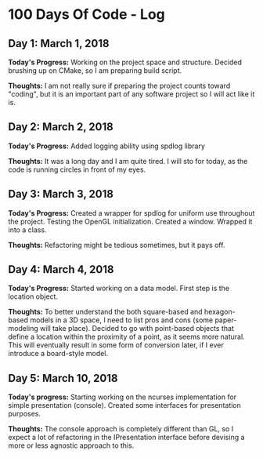 # 100 Days Of Code - Log

## Day 1: March 1, 2018

**Today's Progress:** Working on the project space and structure. Decided brushing up on CMake, so I am preparing build script.

**Thoughts:** I am not really sure if preparing the project counts toward "coding", but it is an important part of any software project so I will act like it is.

## Day 2: March 2, 2018

**Today's Progress:** Added logging ability using spdlog library

**Thoughts:** It was a long day and I am quite tired. I will sto for today, as the code is running circles in front of my eyes.

## Day 3: March 3, 2018

**Today's Progress:** Created a wrapper for spdlog for uniform use throughout the project.
Testing the OpenGL initialization. Created a window. Wrapped it into a class.

**Thoughts:** Refactoring might be tedious sometimes, but it pays off.

## Day 4: March 4, 2018

**Today's Progress:** Started working on a data model. First step is the location object.

**Thoughts:** To better understand the both square-based and hexagon-based models in a 3D space, I need to list pros and cons (some paper-modeling will take place). Decided to go with point-based objects that define a location within the proximity of a point, as it seems more natural. This will eventually result in some form of conversion later, if I ever introduce a board-style model.

## Day 5: March 10, 2018

**Today's progress:** Starting working on the ncurses implementation for simple presentation (console). Created some interfaces for presentation purposes.

**Thoughts:** The console approach is completely different than GL, so I expect a lot of refactoring in the IPresentation interface before devising a more or less agnostic approach to this.